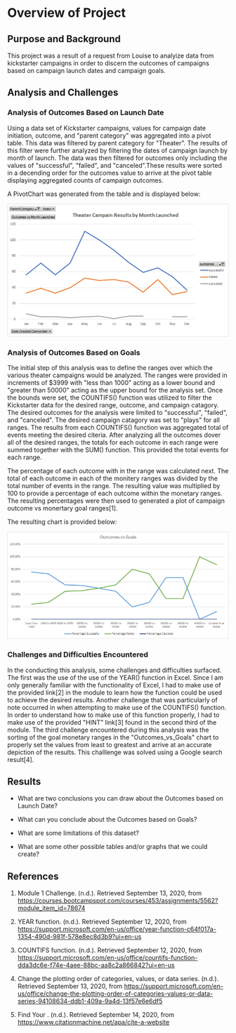 # Overview of Project

## Purpose and Background

  This project was a result of a request from Louise to analyize data from kickstarter campaigns in order to discern the outcomes
of campaigns based on campaign launch dates and campaign goals.

## Analysis and Challenges

### Analysis of Outcomes Based on Launch Date

Using a data set of Kickstarter campaigns, values for campaign date initiation, outcome, and "parent category" was aggregated into a pivot table.
This data was filtered by parent category for "Theater". The results of this filter were further analyzed by filtering the dates of campaign launch
by month of launch. The data was then filtered for outcomes only including the values of "successful", "failed", and "canceled".These results were 
sorted in a decending order for the outcomes value to arrive at the pivot table displaying aggregated counts of campaign outcomes.

A PivotChart was generated from the table and is displayed below:

![Theater Outcomes vs Launch](Resources/Theater_Outcomes_vs_Launch.png)

### Analysis of Outcomes Based on Goals

The initial step of this analysis was to define the ranges over which the various theater campaigns would be analyzed. The ranges were provided in 
increments of $3999 with "less than 1000" acting as a lower bound and "greater than 50000" acting as the upper bound for the analysis set. Once the
bounds were set, the COUNTIFS() function was utilized to filter the Kickstarter data for the desired range, outcome, and campaign catagory. The
desired outcomes for the analysis were limited to "successful", "failed", and "canceled". The desired campaign catagory was set to "plays" for all
ranges. The results from each COUNTIFS() function was aggregated total of events meeting the desired citeria. After analyzing all the outcomes 
dover all of the desired ranges, the totals for each outcome in each range were summed together with the SUM() function. This provided the total 
events for each range.

The percentage of each outcome with in the range was calculated next. The total of each outcome in each of the monitery ranges was divided by the
total number of events in the range. The resulting value was multiplied by 100 to provide a percentage of each outcome within the monetary ranges.
The resulting percentages were then used to generated a plot of campaign outcome vs monertary goal ranges[1].

The resulting chart is provided below:

![Campaign Outcomes vs Campaign Goal (ranges)](Resources/Outcomes_vs_Goals.png)

### Challenges and Difficulties Encountered

In the conducting this analysis, some challenges and difficulties surfaced. The first was the use of the use of the YEAR() function in Excel.
Since I am only generally familiar with the functionality of Excel, I had to make use of the provided link[2] in the module to learn how the
function could be used to achieve the desired results. Another challenge that was particularly of note occurred in when attempting to make
use of the COUNTIFS() function. In order to understand how to make use of this function properly, I had to make use of the provided "HINT"
link[3] found in the second third of the module. The third challenge encountered during this analysis was the sorting of the goal monetary 
ranges in the "Outcomes_vs_Goals" chart to properly set the values from least to greatest and arrive at an accurate depiction of the results.
This challlenge was solved using a Google search result[4]. 

## Results

- What are two conclusions you can draw about the Outcomes based on Launch Date?

- What can you conclude about the Outcomes based on Goals?

- What are some limitations of this dataset?

- What are some other possible tables and/or graphs that we could create?

## References
1. Module 1 Challenge. (n.d.). Retrieved September 13, 2020, 
from https://courses.bootcampspot.com/courses/453/assignments/5562?module_item_id=78674

2. YEAR function. (n.d.). Retrieved September 12, 2020, 
from https://support.microsoft.com/en-us/office/year-function-c64f017a-1354-490d-981f-578e8ec8d3b9?ui=en-us

3. COUNTIFS function. (n.d.). Retrieved September 12, 2020, 
from https://support.microsoft.com/en-us/office/countifs-function-dda3dc6e-f74e-4aee-88bc-aa8c2a866842?ui=en-us

4. Change the plotting order of categories, values, or data series. (n.d.). Retrieved September 13, 2020, 
from https://support.microsoft.com/en-us/office/change-the-plotting-order-of-categories-values-or-data-series-94108634-ddb1-409a-9a4d-13f57e6e6df5

5. Find Your&nbsp;. (n.d.). Retrieved September 14, 2020, 
from https://www.citationmachine.net/apa/cite-a-website